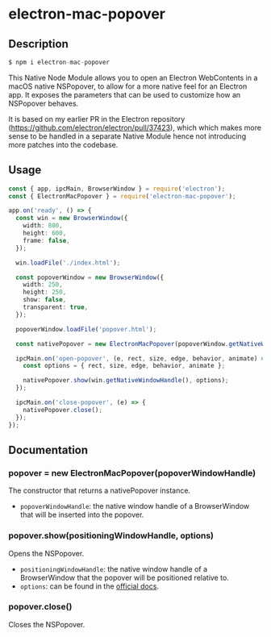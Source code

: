 # electron-mac-popover

## Description

```js
$ npm i electron-mac-popover
```

This Native Node Module allows you to open an Electron WebContents in a macOS
native NSPopover, to allow for a more native feel for an Electron app. It
exposes the parameters that can be used to customize how an NSPopover behaves.

It is based on my earlier PR in the Electron repository (https://github.com/electron/electron/pull/37423), which which makes more sense to be handled in a separate Native Module hence
not introducing more patches into the codebase.

## Usage

``` typescript
const { app, ipcMain, BrowserWindow } = require('electron');
const { ElectronMacPopover } = require('electron-mac-popover');

app.on('ready', () => {
  const win = new BrowserWindow({
    width: 800,
    height: 600,
    frame: false,
  });

  win.loadFile('./index.html');

  const popoverWindow = new BrowserWindow({
    width: 250,
    height: 250,
    show: false,
    transparent: true,
  });

  popoverWindow.loadFile('popover.html');

  const nativePopover = new ElectronMacPopover(popoverWindow.getNativeWindowHandle());

  ipcMain.on('open-popover', (e, rect, size, edge, behavior, animate) => {
    const options = { rect, size, edge, behavior, animate };

    nativePopover.show(win.getNativeWindowHandle(), options);
  });

  ipcMain.on('close-popover', (e) => {
    nativePopover.close();
  });
});
```

## Documentation

### popover = new ElectronMacPopover(popoverWindowHandle)

The constructor that returns a nativePopover instance.

- `popoverWindowHandle`: the native window handle of a BrowserWindow that will
  be inserted into the popover.

### popover.show(positioningWindowHandle, options)

Opens the NSPopover.

- `positioningWindowHandle`: the native window handle of a BrowserWindow that
  the popover will be positioned relative to.
- `options`: can be found in the [official docs](https://developer.apple.com/documentation/appkit/nspopover).

### popover.close()

Closes the NSPopover.
